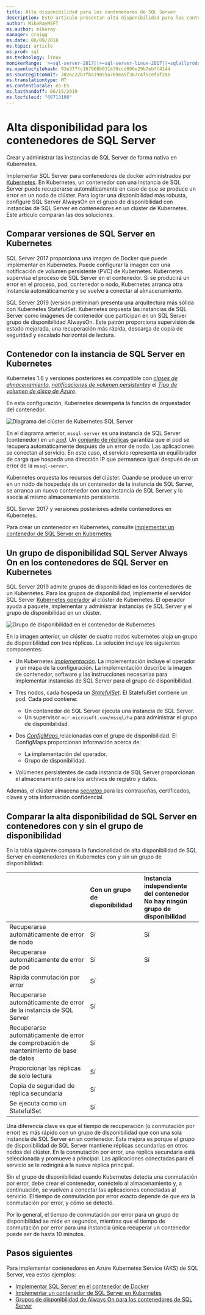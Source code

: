 ```yaml
---
title: Alta disponibilidad para los contenedores de SQL Server
description: Este artículo presentan alta disponibilidad para los contenedores de SQL Server
author: MikeRayMSFT
ms.author: mikeray
manager: craigg
ms.date: 08/09/2018
ms.topic: article
ms.prod: sql
ms.technology: linux
monikerRange: '>=sql-server-2017||>=sql-server-linux-2017||=sqlallproducts-allversions'
ms.openlocfilehash: 93e377fc187968b031438ccd896e29b7ebff4144
ms.sourcegitcommit: 3026c22b7fba19059a769ea5f367c4f51efaf286
ms.translationtype: MT
ms.contentlocale: es-ES
ms.lasthandoff: 06/15/2019
ms.locfileid: "66713198"
---
```

# <a name="high-availability-for-sql-server-containers"></a>Alta disponibilidad para los contenedores de SQL Server

Crear y administrar las instancias de SQL Server de forma nativa en Kubernetes.

Implementar SQL Server para contenedores de docker administrados por [Kubernetes](https://kubernetes.io/). En Kubernetes, un contenedor con una instancia de SQL Server puede recuperarse automáticamente en caso de que se produce un error en un nodo de clúster. Para lograr una disponibilidad más robusta, configure SQL Server AlwaysOn en el grupo de disponibilidad con instancias de SQL Server en contenedores en un clúster de Kubernetes. Este artículo comparan las dos soluciones.

## <a name="compare-sql-server-versions-on-kubernetes"></a>Comparar versiones de SQL Server en Kubernetes

SQL Server 2017 proporciona una imagen de Docker que puede implementar en Kubernetes. Puede configurar la imagen con una notificación de volumen persistente (PVC) de Kubernetes. Kubernetes supervisa el proceso de SQL Server en el contenedor. Si se producirá un error en el proceso, pod, contenedor o nodo, Kubernetes arranca otra instancia automáticamente y se vuelve a conectar al almacenamiento.

SQL Server 2019 (versión preliminar) presenta una arquitectura más sólida con Kubernetes StatefulSet. Kubernetes orquesta las instancias de SQL Server como imágenes de contenedor que participan en un SQL Server grupo de disponibilidad AlwaysOn. Este patrón proporciona supervisión de estado mejorada, una recuperación más rápida, descarga de copia de seguridad y escalado horizontal de lectura.  

## <a name="container-with-sql-server-instance-on-kubernetes"></a>Contenedor con la instancia de SQL Server en Kubernetes

Kubernetes 1.6 y versiones posteriores es compatible con [ *clases de almacenamiento*](https://kubernetes.io/docs/concepts/storage/storage-classes/), [ *notificaciones de volumen persistente*](https://kubernetes.io/docs/concepts/storage/storage-classes/#persistentvolumeclaims)y el [  *Tipo de volumen de disco de Azure*](https://github.com/kubernetes/examples/tree/master/staging/volumes/azure_disk). 

En esta configuración, Kubernetes desempeña la función de orquestador del contenedor. 

![Diagrama del clúster de Kubernetes SQL Server](media/tutorial-sql-server-containers-kubernetes/kubernetes-sql.png)

En el diagrama anterior, `mssql-server` es una instancia de SQL Server (contenedor) en un [ *pod*](https://kubernetes.io/docs/concepts/workloads/pods/pod/). Un [conjunto de réplicas](https://kubernetes.io/docs/concepts/workloads/controllers/replicaset/) garantiza que el pod se recupera automáticamente después de un error de nodo. Las aplicaciones se conectan al servicio. En este caso, el servicio representa un equilibrador de carga que hospeda una dirección IP que permanece igual después de un error de la `mssql-server`.

Kubernetes orquesta los recursos del clúster. Cuando se produce un error en un nodo de hospedaje de un contenedor de la instancia de SQL Server, se arranca un nuevo contenedor con una instancia de SQL Server y lo asocia al mismo almacenamiento persistente.

SQL Server 2017 y versiones posteriores admite contenedores en Kubernetes.

Para crear un contenedor en Kubernetes, consulte [implementar un contenedor de SQL Server en Kubernetes](tutorial-sql-server-containers-kubernetes.md)

## <a name="a-sql-server-always-on-availability-group-on-sql-server-containers-in-kubernetes"></a>Un grupo de disponibilidad SQL Server Always On en los contenedores de SQL Server en Kubernetes

SQL Server 2019 admite grupos de disponibilidad en los contenedores de un Kubernetes. Para los grupos de disponibilidad, implemente el servidor SQL Server [Kubernetes operador](https://coreos.com/blog/introducing-operators.html) al clúster de Kubernetes. El operador ayuda a paquete, implementar y administrar instancias de SQL Server y el grupo de disponibilidad en un clúster.

![Grupo de disponibilidad en el contenedor de Kubernetes](media/tutorial-sql-server-ag-containers-kubernetes/KubernetesCluster.png)

En la imagen anterior, un clúster de cuatro nodos kubernetes aloja un grupo de disponibilidad con tres réplicas. La solución incluye los siguientes componentes:

* Un Kubernetes [ *implementación*](https://kubernetes.io/docs/concepts/workloads/controllers/deployment/). La implementación incluye el operador y un mapa de la configuración. La implementación describe la imagen de contenedor, software y las instrucciones necesarias para implementar instancias de SQL Server para el grupo de disponibilidad.

* Tres nodos, cada hospeda un [ *StatefulSet*](https://kubernetes.io/docs/concepts/workloads/controllers/statefulset/). El StatefulSet contiene un pod. Cada pod contiene:
  * Un contenedor de SQL Server ejecuta una instancia de SQL Server.
  * Un supervisor `mcr.microsoft.com/mssql/ha` para administrar el grupo de disponibilidad.

* Dos [ *ConfigMaps* ](https://kubernetes.io/docs/tasks/configure-pod-container/configure-pod-configmap/) relacionadas con el grupo de disponibilidad. El ConfigMaps proporcionan información acerca de:
  * La implementación del operador.
  * Grupo de disponibilidad.

 * Volúmenes persistentes de cada instancia de SQL Server proporcionan el almacenamiento para los archivos de registro y datos.

Además, el clúster almacena [ *secretos* ](https://kubernetes.io/docs/concepts/configuration/secret/) para las contraseñas, certificados, claves y otra información confidencial.

## <a name="compare-sql-server-high-availability-on-containers-with-and-without-the-availability-group"></a>Comparar la alta disponibilidad de SQL Server en contenedores con y sin el grupo de disponibilidad

En la tabla siguiente compara la funcionalidad de alta disponibilidad de SQL Server en contenedores en Kubernetes con y sin un grupo de disponibilidad:

| |Con un grupo de disponibilidad | Instancia independiente del contenedor<br/> No hay ningún grupo de disponibilidad
|:------|:------|:------
|Recuperarse automáticamente de error de nodo | Sí | Sí
|Recuperarse automáticamente de error de pod | Sí | Sí
|Rápida conmutación por error |Sí |
|Recuperarse automáticamente de error de la instancia de SQL Server | Sí | 
|Recuperarse automáticamente de error de comprobación de mantenimiento de base de datos | Sí | 
|Proporcionar las réplicas de solo lectura | Sí |
|Copia de seguridad de réplica secundaria | Sí | 
|Se ejecuta como un StatefulSet | Sí | 

Una diferencia clave es que el tiempo de recuperación (o conmutación por error) es más rápido con un grupo de disponibilidad que con una sola instancia de SQL Server en un contenedor. Esta mejora es porque el grupo de disponibilidad de SQL Server mantiene réplicas secundarias en otros nodos del clúster. En la conmutación por error, una réplica secundaria está seleccionada y promueve a principal. Las aplicaciones conectadas para el servicio se le redirigirá a la nueva réplica principal.

Sin el grupo de disponibilidad cuando Kubernetes detecta una conmutación por error, debe crear el contenedor, conéctelo al almacenamiento y, a continuación, se vuelven a conectar las aplicaciones conectadas al servicio. El tiempo de conmutación por error exacto depende de que era la conmutación por error, y cómo se detectó. 

Por lo general, el tiempo de conmutación por error para un grupo de disponibilidad se mide en segundos, mientras que el tiempo de conmutación por error para una instancia única recuperar un contenedor puede ser de hasta 10 minutos.

## <a name="next-steps"></a>Pasos siguientes

Para implementar contenedores en Azure Kubernetes Service (AKS) de SQL Server, vea estos ejemplos:

* [Implementar SQL Server en el contenedor de Docker](sql-server-linux-configure-docker.md)
* [Implementar un contenedor de SQL Server en Kubernetes](tutorial-sql-server-containers-kubernetes.md)
* [Grupos de disponibilidad de Always On para los contenedores de SQL Server](sql-server-ag-kubernetes.md)

